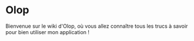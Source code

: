 # Olop

Bienvenue sur le wiki d'Olop, où vous allez connaître tous les trucs à savoir pour bien utiliser mon application !
